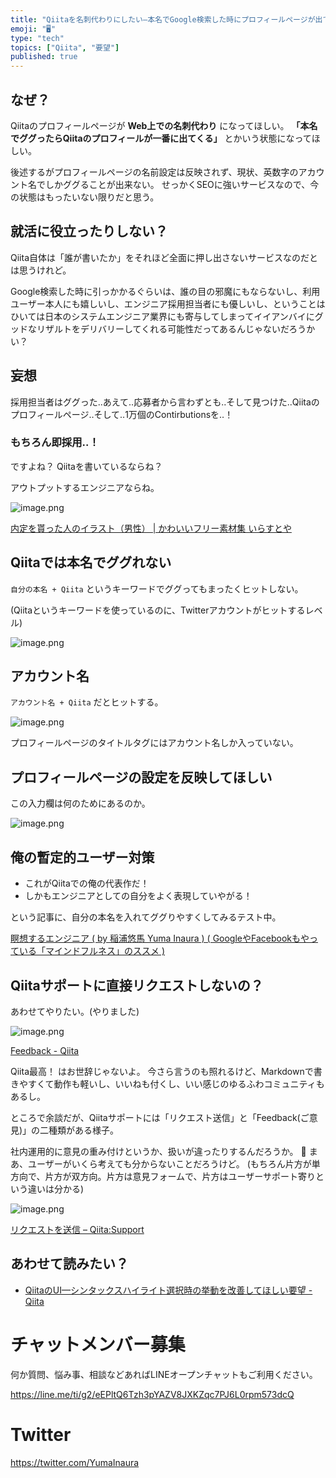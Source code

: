 ```yaml
---
title: "Qiitaを名刺代わりにしたい—本名でGoogle検索した時にプロフィールページが出てきてほしい"
emoji: "🖥"
type: "tech"
topics: ["Qiita", "要望"]
published: true
---
```



## なぜ？

Qiitaのプロフィールページが **Web上での名刺代わり** になってほしい。
**「本名でググったらQiitaのプロフィールが一番に出てくる」** とかいう状態になってほしい。

後述するがプロフィールページの名前設定は反映されず、現状、英数字のアカウント名でしかググることが出来ない。
せっかくSEOに強いサービスなので、今の状態はもったいない限りだと思う。


## 就活に役立ったりしない？

Qiita自体は「誰が書いたか」をそれほど全面に押し出さないサービスなのだとは思うけれど。

Google検索した時に引っかかるぐらいは、誰の目の邪魔にもならないし、利用ユーザー本人にも嬉しいし、エンジニア採用担当者にも優しいし、ということはひいては日本のシステムエンジニア業界にも寄与してしまってイイアンバイにグッドなリザルトをデリバリーしてくれる可能性だってあるんじゃないだろうかい？

## 妄想

採用担当者はググった‥あえて‥応募者から言わずとも‥そして見つけた‥Qiitaのプロフィールページ‥そして‥1万個のContirbutionsを‥！

### もちろん即採用‥！

ですよね？ Qiitaを書いているならね？

アウトプットするエンジニアならね。

![image.png](https://qiita-image-store.s3.amazonaws.com/0/89618/b38f3213-6c16-cdf2-1fab-4f1531a8ca93.png)

[内定を貰った人のイラスト（男性） | かわいいフリー素材集 いらすとや](https://www.irasutoya.com/2015/03/blog-post_68.html)


## Qiitaでは本名でググれない

`自分の本名 + Qiita` というキーワードでググってもまったくヒットしない。

(Qiitaというキーワードを使っているのに、Twitterアカウントがヒットするレベル)

![image.png](https://qiita-image-store.s3.amazonaws.com/0/89618/3771a1d5-cc43-4ada-8064-4f898ab7f67d.png)

## アカウント名

`アカウント名 + Qiita` だとヒットする。

![image.png](https://qiita-image-store.s3.amazonaws.com/0/89618/63baf038-2f22-7e80-cd32-ba1bc7cbcf48.png)

プロフィールページのタイトルタグにはアカウント名しか入っていない。

## プロフィールページの設定を反映してほしい

この入力欄は何のためにあるのか。

![image.png](https://qiita-image-store.s3.amazonaws.com/0/89618/dd7f97f3-2d0b-2789-2709-51fcd366e4c5.png)

## 俺の暫定的ユーザー対策

- これがQiitaでの俺の代表作だ！
- しかもエンジニアとしての自分をよく表現していやがる！

という記事に、自分の本名を入れてググりやすくしてみるテスト中。

[瞑想するエンジニア ( by 稲浦悠馬 Yuma Inaura ) ( GoogleやFacebookもやっている「マインドフルネス」のススメ )](https://qiita.com/YumaInaura/items/f1a55b0b342954224207)

## Qiitaサポートに直接リクエストしないの？

あわせてやりたい。(やりました)

![image.png](https://qiita-image-store.s3.amazonaws.com/0/89618/088afa73-8304-0ea1-02da-ece63855d1c4.png)

[Feedback - Qiita](https://qiita.com/feedback/new)


Qiita最高！ はお世辞じゃないよ。
今さら言うのも照れるけど、Markdownで書きやすくて動作も軽いし、いいねも付くし、いい感じのゆるふわコミュニティもあるし。

ところで余談だが、Qiitaサポートには「リクエスト送信」と「Feedback(ご意見)」の二種類がある様子。

社内運用的に意見の重み付けというか、扱いが違ったりするんだろうか。 :thinking: 
まあ、ユーザーがいくら考えても分からないことだろうけど。
(もちろん片方が単方向で、片方が双方向。片方は意見フォームで、片方はユーザーサポート寄りという違いは分かる)

![image.png](https://qiita-image-store.s3.amazonaws.com/0/89618/3e727e69-c773-324a-fe67-613664dfdf24.png)

[リクエストを送信 – Qiita:Support](https://support.qiita.com/hc/ja/requests/new)

## あわせて読みたい？

- [QiitaのUI—シンタックスハイライト選択時の挙動を改善してほしい要望 - Qiita](https://qiita.com/YumaInaura/items/cf325a5548b19a806602)








<!-- Update From Qiita API -->

# チャットメンバー募集


何か質問、悩み事、相談などあればLINEオープンチャットもご利用ください。

https://line.me/ti/g2/eEPltQ6Tzh3pYAZV8JXKZqc7PJ6L0rpm573dcQ





# Twitter


https://twitter.com/YumaInaura


<!-- Update From Qiita API -->


